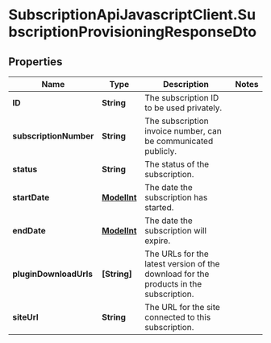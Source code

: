 # SubscriptionApiJavascriptClient.SubscriptionProvisioningResponseDto

## Properties
Name | Type | Description | Notes
------------ | ------------- | ------------- | -------------
**ID** | **String** | The subscription ID to be used privately. | 
**subscriptionNumber** | **String** | The subscription invoice number, can be communicated publicly. | 
**status** | **String** | The status of the subscription. | 
**startDate** | [**ModelInt**](ModelInt.md) | The date the subscription has started. | 
**endDate** | [**ModelInt**](ModelInt.md) | The date the subscription will expire. | 
**pluginDownloadUrls** | **[String]** | The URLs for the latest version of the download for the products in the subscription. | 
**siteUrl** | **String** | The URL for the site connected to this subscription. | 

